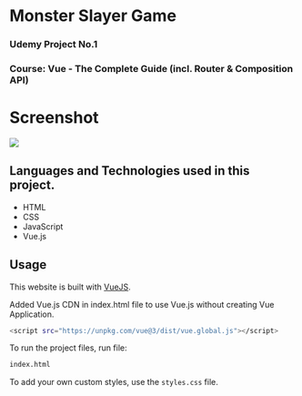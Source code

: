 # Monster Slayer Game
### Udemy Project No.1
### Course: Vue - The Complete Guide (incl. Router & Composition API)

# Screenshot
<img src="./images/screens.png" />


## Languages and Technologies used in this project.

- HTML
- CSS 
- JavaScript
- Vue.js

## Usage

This website is built with [VueJS](https://vuejs.org/).

Added Vue.js CDN in index.html file to use Vue.js without creating Vue Application.

```bash
<script src="https://unpkg.com/vue@3/dist/vue.global.js"></script>
```

To run the project files, run file:

```bash
index.html
```

To add your own custom styles, use the `styles.css` file.
